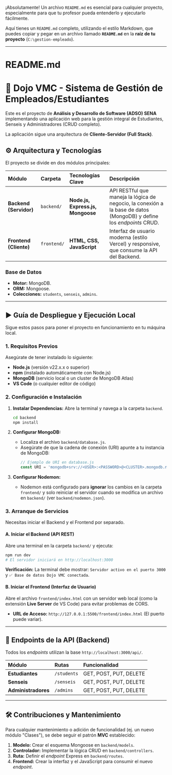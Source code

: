 ¡Absolutamente\! Un archivo `README.md` es esencial para cualquier proyecto, especialmente para que tu profesor pueda entenderlo y ejecutarlo fácilmente.

Aquí tienes un `README.md` completo, utilizando el estilo Markdown, que puedes copiar y pegar en un archivo llamado **`README.md`** en la **raíz de tu proyecto** (`C:\gestion-empleado`).

-----

# README.md

# 🥋 Dojo VMC - Sistema de Gestión de Empleados/Estudiantes

Este es el proyecto de **Análisis y Desarrollo de Software (ADSO) SENA** implementando una aplicación web para la gestión integral de Estudiantes, Senseis y Administradores (CRUD completo).

La aplicación sigue una arquitectura de **Cliente-Servidor (Full Stack)**.

## ⚙️ Arquitectura y Tecnologías

El proyecto se divide en dos módulos principales:

| Módulo | Carpeta | Tecnologías Clave | Descripción |
| :--- | :--- | :--- | :--- |
| **Backend (Servidor)** | `backend/` | **Node.js, Express.js, Mongoose** | API RESTful que maneja la lógica de negocio, la conexión a la base de datos (MongoDB) y define los *endpoints* CRUD. |
| **Frontend (Cliente)** | `frontend/` | **HTML, CSS, JavaScript** | Interfaz de usuario moderna (estilo Vercel) y responsive, que consume la API del Backend. |

### Base de Datos

  * **Motor:** MongoDB.
  * **ORM:** Mongoose.
  * **Colecciones:** `students`, `senseis`, `admins`.

-----

## ▶️ Guía de Despliegue y Ejecución Local

Sigue estos pasos para poner el proyecto en funcionamiento en tu máquina local.

### 1\. Requisitos Previos

Asegúrate de tener instalado lo siguiente:

  * **Node.js** (versión v22.x.x o superior)
  * **npm** (instalado automáticamente con Node.js)
  * **MongoDB** (servicio local o un cluster de MongoDB Atlas)
  * **VS Code** (o cualquier editor de código)

### 2\. Configuración e Instalación

1.  **Instalar Dependencias:** Abre la terminal y navega a la carpeta `backend`.

    ```bash
    cd backend
    npm install
    ```

2.  **Configurar MongoDB:**

      * Localiza el archivo `backend/database.js`.
      * Asegúrate de que la cadena de conexión (URI) apunte a tu instancia de MongoDB:
        ```javascript
        // Ejemplo de URI en database.js
        const URI = 'mongodb+srv://<USER>:<PASSWORD>@<CLUSTER>.mongodb.net/DojoVMC';
        ```

3.  **Configurar Nodemon:**

      * Nodemon está configurado para **ignorar** los cambios en la carpeta `frontend/` y solo reiniciar el servidor cuando se modifica un archivo en `backend/` (ver `backend/nodemon.json`).

### 3\. Arranque de Servicios

Necesitas iniciar el Backend y el Frontend por separado.

#### A. Iniciar el Backend (API REST)

Abre una terminal en la carpeta `backend/` y ejecuta:

```bash
npm run dev
# El servidor iniciará en http://localhost:3000
```

**Verificación:** La terminal debe mostrar: `Servidor activo en el puerto 3000` y `✅ Base de datos Dojo VMC conectada`.

#### B. Iniciar el Frontend (Interfaz de Usuario)

Abre el archivo `frontend/index.html` con un servidor web local (como la extensión **Live Server** de VS Code) para evitar problemas de CORS.

  * **URL de Acceso:** `http://127.0.0.1:5500/frontend/index.html` (El puerto puede variar).

-----

## 🚀 Endpoints de la API (Backend)

Todos los *endpoints* utilizan la base `http://localhost:3000/api/`.

| Módulo | Rutas | Funcionalidad |
| :--- | :--- | :--- |
| **Estudiantes** | `/students` | GET, POST, PUT, DELETE |
| **Senseis** | `/senseis` | GET, POST, PUT, DELETE |
| **Administradores** | `/admins` | GET, POST, PUT, DELETE |

-----

## 🛠️ Contribuciones y Mantenimiento

Para cualquier mantenimiento o adición de funcionalidad (ej. un nuevo módulo "Clases"), se debe seguir el patrón **MVC** establecido:

1.  **Modelo:** Crear el esquema Mongoose en `backend/models`.
2.  **Controlador:** Implementar la lógica CRUD en `backend/controllers`.
3.  **Ruta:** Definir el *endpoint* Express en `backend/routes`.
4.  **Frontend:** Crear la interfaz y el JavaScript para consumir el nuevo *endpoint*.
